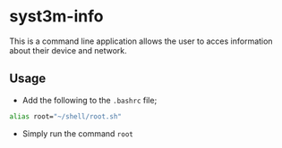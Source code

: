 # syst3m-info
This is a command line application allows the user to acces information about their device and network.

## Usage

- Add the following to the `.bashrc` file;
```bash
alias root="~/shell/root.sh"
```
- Simply run the command `root`
